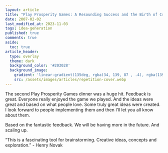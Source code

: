 ```yaml
---
layout: article
title: "Play Prosperity Games: A Resounding Success and the Birth of Creative Ideas"
date: 2007-02-02
last_modified_at: 2023-11-03
tags: idea-generation
published: true
comments: true
aside:
  toc: true
article_header:
  type: overlay
  theme: dark
  background_color: '#203028'
  background_image:
    gradient: 'linear-gradient(135deg, rgba(34, 139, 87 , .4), rgba(139, 34, 139, .4))'
    src: /assets/images/articles/repetition-cover.webp
---
```

The second Play Prosperity Games dinner was a huge hit.  Feedback is great.  Everyone really enjoyed the game we played.  And the ideas were great and based on what people love.  Some truly great ideas were created.  I look forward to people implementing them and then I’ll let you all know about them.

Based on the fantastic feedback.  We will be having more in the future.  And scaling up.

“This is a fascinating tool for brainstorming.  Creative ideas, concepts and exploration.” - Henry Novak